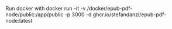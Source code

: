 Run docker with
docker run -it -v /docker/epub-pdf-node/public:/app/public -p 3000 -d ghcr.io/stefandanzl/epub-pdf-node:latest
